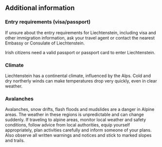 ## Additional information

### **Entry requirements (visa/passport)**

If unsure about the entry requirements for Liechtenstein, including visa and other immigration information, ask your travel agent or contact the nearest Embassy or Consulate of Liechtenstein.

Irish citizens need a valid passport or passport card to enter Liechtenstein.

### **Climate**

Liechtenstein has a continental climate, influenced by the Alps. Cold and dry northerly winds can make temperatures drop very quickly, even in clear weather.

### **Avalanches**

Avalanches, snow drifts, flash floods and mudslides are a danger in Alpine areas. The weather in these regions is unpredictable and can change suddenly. If traveling to alpine areas, monitor local weather and safety conditions, follow advice from local authorities, equip yourself appropriately, plan activities carefully and inform someone of your plans. Also observe all written warnings and notices and stick to marked slopes and trails.